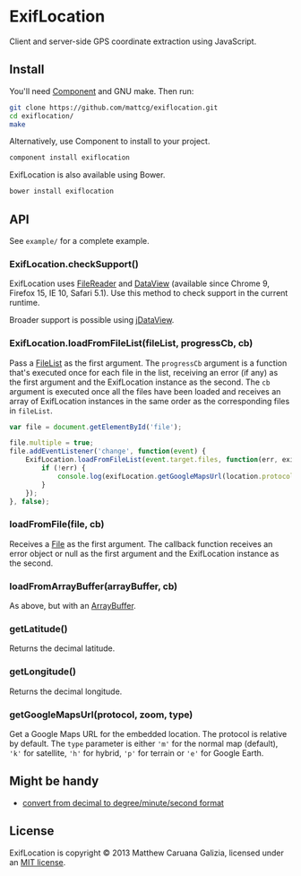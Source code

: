# ExifLocation #

Client and server-side GPS coordinate extraction using JavaScript.

## Install ##

You'll need [Component](https://github.com/component/component) and GNU make. Then run:

```bash
git clone https://github.com/mattcg/exiflocation.git
cd exiflocation/
make
```

Alternatively, use Component to install to your project.

```bash
component install exiflocation
```

ExifLocation is also available using Bower.

```bash
bower install exiflocation
```

## API ##

See `example/` for a complete example.

### ExifLocation.checkSupport() ###

ExifLocation uses [FileReader](https://developer.mozilla.org/en/docs/DOM/FileReader) and [DataView](https://developer.mozilla.org/en-US/docs/JavaScript/Typed_arrays/DataView) (available since Chrome 9, Firefox 15, IE 10, Safari 5.1). Use this method to check support in the current runtime.

Broader support is possible using [jDataView](https://github.com/vjeux/jDataView).

### ExifLocation.loadFromFileList(fileList, progressCb, cb) ###

Pass a [FileList](https://developer.mozilla.org/en-US/docs/DOM/FileList) as the first argument. The `progressCb` argument is a function that's executed once for each file in the list, receiving an error (if any) as the first argument and the ExifLocation instance as the second. The `cb` argument is executed once all the files have been loaded and receives an array of ExifLocation instances in the same order as the corresponding files in `fileList`.

```javascript
var file = document.getElementById('file');

file.multiple = true;
file.addEventListener('change', function(event) {
	ExifLocation.loadFromFileList(event.target.files, function(err, exifLocation) {
		if (!err) {
			console.log(exifLocation.getGoogleMapsUrl(location.protocol));
		}
	});
}, false);
```

### loadFromFile(file, cb) ###

Receives a [File](https://developer.mozilla.org/en-US/docs/DOM/File) as the first argument. The callback function receives an error object or null as the first argument and the ExifLocation instance as the second.

### loadFromArrayBuffer(arrayBuffer, cb) ###

As above, but with an [ArrayBuffer](https://developer.mozilla.org/en-US/docs/JavaScript/Typed_arrays/ArrayBuffer).

### getLatitude() ###

Returns the decimal latitude.

### getLongitude() ###

Returns the decimal longitude.

### getGoogleMapsUrl(protocol, zoom, type) ###

Get a Google Maps URL for the embedded location. The protocol is relative by default. The `type` parameter is either `'m'` for the normal map (default), `'k'` for satellite, `'h'` for hybrid, `'p'` for terrain or `'e'` for Google Earth.

## Might be handy ##

- [convert from decimal to degree/minute/second format](http://andrew.hedges.name/experiments/convert_lat_long/)

## License ##

ExifLocation is copyright © 2013 Matthew Caruana Galizia, licensed under an [MIT license](http://mattcg.mit-license.org/).
